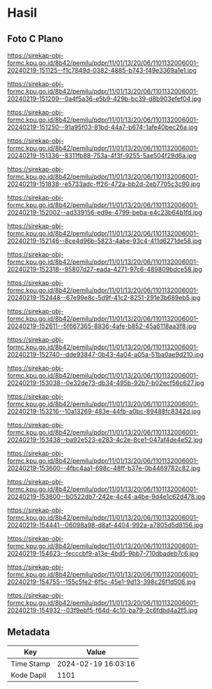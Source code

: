 # Hasil

## Foto C Plano

https://sirekap-obj-formc.kpu.go.id/8b42/pemilu/pdpr/11/01/13/20/06/1101132006001-20240219-151125--f1c7849d-0382-4885-b743-f49e3369a1e1.jpg

https://sirekap-obj-formc.kpu.go.id/8b42/pemilu/pdpr/11/01/13/20/06/1101132006001-20240219-151209--0a4f5a36-e5b9-429b-bc39-d8b903efef04.jpg

https://sirekap-obj-formc.kpu.go.id/8b42/pemilu/pdpr/11/01/13/20/06/1101132006001-20240219-151250--91a95f03-81bd-44a7-b674-1afe40bec26a.jpg

https://sirekap-obj-formc.kpu.go.id/8b42/pemilu/pdpr/11/01/13/20/06/1101132006001-20240219-151336--8311fb88-753a-4f3f-9255-5ae504f29d6a.jpg

https://sirekap-obj-formc.kpu.go.id/8b42/pemilu/pdpr/11/01/13/20/06/1101132006001-20240219-151838--e5733adc-ff26-472a-bb2d-2eb7705c3c90.jpg

https://sirekap-obj-formc.kpu.go.id/8b42/pemilu/pdpr/11/01/13/20/06/1101132006001-20240219-152002--ad339156-ed9e-4799-beba-e4c23b64b1fd.jpg

https://sirekap-obj-formc.kpu.go.id/8b42/pemilu/pdpr/11/01/13/20/06/1101132006001-20240219-152146--8ce4d96b-5823-4abe-93c4-411d6271de58.jpg

https://sirekap-obj-formc.kpu.go.id/8b42/pemilu/pdpr/11/01/13/20/06/1101132006001-20240219-152318--95807d27-eada-4271-97c6-489809bdce58.jpg

https://sirekap-obj-formc.kpu.go.id/8b42/pemilu/pdpr/11/01/13/20/06/1101132006001-20240219-152448--67e99e8c-5d9f-41c2-8251-291e3b689eb5.jpg

https://sirekap-obj-formc.kpu.go.id/8b42/pemilu/pdpr/11/01/13/20/06/1101132006001-20240219-152611--5f667365-8836-4afe-b852-45a6118aa3f8.jpg

https://sirekap-obj-formc.kpu.go.id/8b42/pemilu/pdpr/11/01/13/20/06/1101132006001-20240219-152740--dde93847-0b43-4a04-a05a-51ba0ae9d210.jpg

https://sirekap-obj-formc.kpu.go.id/8b42/pemilu/pdpr/11/01/13/20/06/1101132006001-20240219-153038--0e32de73-db34-495b-92b7-b02ecf56c627.jpg

https://sirekap-obj-formc.kpu.go.id/8b42/pemilu/pdpr/11/01/13/20/06/1101132006001-20240219-153216--10a13269-483e-44fb-a0bc-89488fc8342d.jpg

https://sirekap-obj-formc.kpu.go.id/8b42/pemilu/pdpr/11/01/13/20/06/1101132006001-20240219-153438--ba92e523-e283-4c2e-8ce1-047af4de4e52.jpg

https://sirekap-obj-formc.kpu.go.id/8b42/pemilu/pdpr/11/01/13/20/06/1101132006001-20240219-153600--4fbc4aa1-698c-48ff-b37e-0b4469782c82.jpg

https://sirekap-obj-formc.kpu.go.id/8b42/pemilu/pdpr/11/01/13/20/06/1101132006001-20240219-153800--b0522db7-242e-4c44-a4be-9d4e1c62d478.jpg

https://sirekap-obj-formc.kpu.go.id/8b42/pemilu/pdpr/11/01/13/20/06/1101132006001-20240219-154441--06098a98-d8af-4404-992a-a7805d5d8156.jpg

https://sirekap-obj-formc.kpu.go.id/8b42/pemilu/pdpr/11/01/13/20/06/1101132006001-20240219-154623--fecccbf9-a13e-4bd5-9bb7-710dbadeb7c6.jpg

https://sirekap-obj-formc.kpu.go.id/8b42/pemilu/pdpr/11/01/13/20/06/1101132006001-20240219-154755--155c5fe2-6f5c-45e1-9d13-398c26f1d506.jpg

https://sirekap-obj-formc.kpu.go.id/8b42/pemilu/pdpr/11/01/13/20/06/1101132006001-20240219-154932--03f9ebf5-f64d-4c10-ba79-2c6fdbd4a2f5.jpg


## Metadata

| Key        | Value               |
| ---------- | ------------------- |
| Time Stamp | 2024-02-19 16:03:16 |
| Kode Dapil | 1101                |



